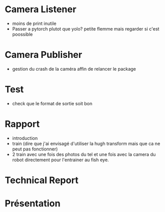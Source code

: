 # Camera Listener
 - moins de print inutile
 - Passer a pytorch plutot que yolo? petite flemme mais regarder si c'est poossible

# Camera Publisher
- gestion du crash de la caméra affin de relancer le package

# Test
- check que le format de sortie soit bon

# Rapport
- introduction
- train (dire que j'ai envisagé d'utiliser la hugh transform mais que ca ne peut pas fonctionner)
- 2 train avec une fois des photos du tel et une fois avec la camera du robot directement pour l'entrainer au fish eye.

# Technical Report

# Présentation


